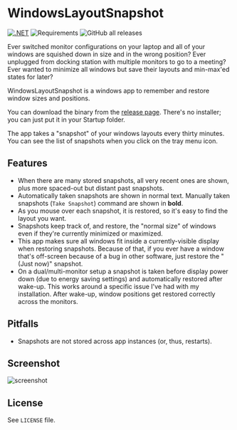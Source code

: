 # WindowsLayoutSnapshot

[![.NET](https://github.com/nefarius/WindowsLayoutSnapshot/actions/workflows/dotnet.yml/badge.svg)](https://github.com/nefarius/WindowsLayoutSnapshot/actions/workflows/dotnet.yml) ![Requirements](https://img.shields.io/badge/Requires-.NET%204.7.2-blue.svg) ![GitHub all releases](https://img.shields.io/github/downloads/nefarius/WindowsLayoutSnapshot/total)

Ever switched monitor configurations on your laptop and all of your windows are squished down in size and in the wrong position? Ever unplugged from docking station with multiple monitors to go to a meeting? Ever wanted to minimize all windows but save their layouts and min-max'ed states for later?

WindowsLayoutSnapshot is a windows app to remember and restore window sizes and positions.

You can download the binary from the [release page](../../releases).
There's no installer; you can just put it in your Startup folder.

The app takes a "snapshot" of your windows layouts every thirty minutes.  You can see the list of snapshots when you click on the tray menu icon.

## Features

* When there are many stored snapshots, all very recent ones are shown, plus more spaced-out but distant past snapshots.
* Automatically taken snapshots are shown in normal text.  Manually taken snapshots (`Take Snapshot`) command are shown in **bold**.
* As you mouse over each snapshot, it is restored, so it's easy to find the layout you want.
* Snapshots keep track of, and restore, the "normal size" of windows even if they're currently minimized or maximized.
* This app makes sure all windows fit inside a currently-visible display when restoring snapshots.  Because of that, if you ever have a window that's off-screen because of a bug in other software, just restore the "(Just now)" snapshot.
* On a dual/multi-monitor setup a snapshot is taken before display power down (due to energy saving settings) and automatically restored after wake-up. This works around a specific issue I've had with my installation. After wake-up, window positions get restored correctly across the monitors.

## Pitfalls

* Snapshots are not stored across app instances (or, thus, restarts).

## Screenshot

![screenshot](./screenshot.png)

## License

See `LICENSE` file.

